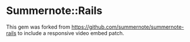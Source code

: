 # Summernote::Rails

This gem was forked from https://github.com/summernote/summernote-rails to include a responsive video embed patch.
